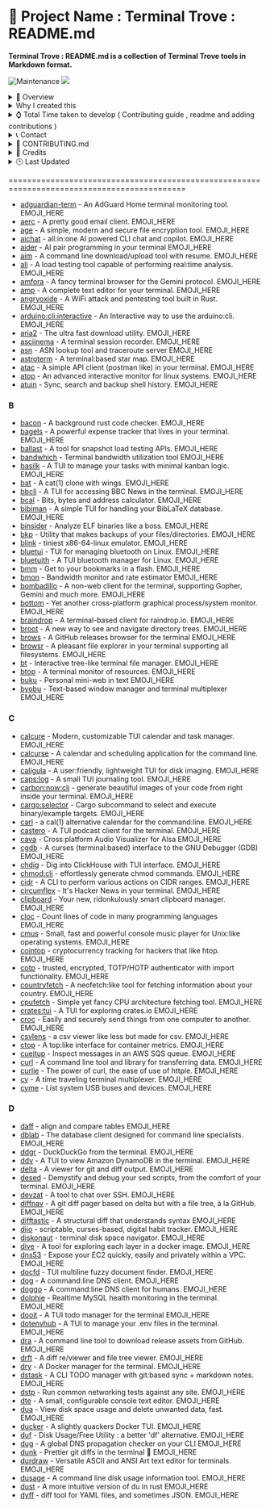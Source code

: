 🚀 Project Name : Terminal Trove : README.md
===============

**Terminal Trove : README.md is a collection of Terminal Trove tools in Markdown format.**

![Maintenance](https://img.shields.io/badge/Maintained%3F-yes-pink.svg)
<a href="https://github.com/gigachad80/Terminal-Trove-README.md"><img src="https://img.shields.io/badge/contributions-welcome-brightgreen.svg?style=flat"></a>

<details>
  <summary>📌 Overview</summary>

    Terminal-Trove : README.md  &nbsp;is a README collection of Terminal Trove.com . &nbsp; Kind of awesome list.

</details>

<details>
  <summary>Why I created this</summary>

    This project maintains a comprehensive list of terminal tools (sourced from TerminalTrove.com) directly within this README.md file. This approach offers several advantages, including the ease of editing and updating the list in Markdown format. Additionally, many contributors find it more convenient to contribute new tools directly to the README.md file through pull requests, rather than navigating a separate website submission process.

</details>



<details>
    <summary>⌚ Total Time taken to develop ( Contributing guide , readme and adding contributions )</summary>

    Mine :  

    Contributor 1 : 

    Contributor 2 : 

    Contributor  3: 
</details>



<details>
  <summary>📞 Contact</summary>

  - 📧 Email: pookielinuxuser@tutamail.com

</details>




<details>
  <summary>📄 CONTRIBUTING.md</summary>
  <h2>Contributing to Terminal Trove on GitHub</h2>

First of all, **thank you** for your interest in contributing to the Terminal Trove project on GitHub! Your contributions help make this a valuable resource for discovering and using amazing terminal applications.

This document outlines the steps and guidelines for contributing new terminal tools to the list maintained in the `README.md` file.

## How to Contribute

The primary way to contribute to this project is by adding new terminal tools to the list in the `README.md` file. Here's a step-by-step guide:

**1. Find or Identify a Terminal Tool:**

- Fork the repo . 

**2. Add Tool Information to `README.md`:**

   - Open the `README.md`
   - Find the section corresponding to the first letter of the tool's name. If a section for that letter doesn't exist, create one.
   - Add tools in the following format:

  
     ### A

     - [adguardian-term](https://github.com/Lissy93/AdGuardian-Term) - An AdGuard Home terminal monitoring tool. 🦀
     - [aerc](https://git.sr.ht/~rjarry/aerc) - A pretty good email client. 🐹
     - [age](https://age-encryption.org/) - A simple, modern and secure file encryption tool. 🐹
     

     Similarly, for tools starting with 'B':

  
     ### B

     - [bacon](https://github.com/Canop/bacon) - A short description of your B tool.🦀
     
  
    Continue this pattern for all letters of the alphabet. You will find github links of each repository from clicking on web icon of that tool from terminal trove.

   - **Key formatting elements:**
     - Use `###` followed by the uppercase letter of the alphabet to create a section heading.
     - Use `-` to create a list item for each tool.
     - Enclose the tool's name in square brackets `[]` and the link to its repository or website in parentheses `()`.
     - Add a short description of the tool after the link, separated by ` - `.

**3. Indicate the Programming Language with an Emoji:**

   - To help users quickly identify the technology behind each tool, please add an emoji representing the primary programming language it's built with. Place this emoji at the end of the tool's description.

   **Here are some common language emojis:**

   - Python: 🐍
   - JavaScript: ✨
   - Go: 🐹
   - Rust: 🦀
   - C: ©️
   - C++: 🥲
   - Shell: 🐚

**4. Create a Directory for the Tool**

   - While the main list resides in `README.md`, we encourage you to create a dedicated directory for each tool in the repository's root. Name the directory descriptively (e.g., `adguardian-term`). Inside the tool’s directory, include installation instructions for different platforms (e.g., Linux, macOS, Windows) using various package managers or manual methods.. 

**5. Track Contribution Time:**
  - Tracking your contribution time helps us recognize the effort involved and properly credit contributors. Please update this each time you contribute.
   - After adding the tool information, include an estimate of the time you spent on that specific contribution in the `README.md` entry  — typically at the end of the description in parentheses.
     - Examples: `(Contribution time: approx. 5 minutes)`, `(Contribution time: around 1 hour)`.
     
  - Please try to be as accurate as possible with your time estimate. If you didn’t keep track, it's okay to make a reasonable guess — just be honest and use "approx." to indicate it’s an estimate.

  - **_Note: Be sure to update the time whenever you make a new contribution to the same entry._**

**6. Submit a Pull Request:**

   - **Add Tool Information:** Ensure the tool and its information are correctly added to the `README.md` file, and optionally, a directory is created.
   - **Commit Changes:** Commit your changes to the repository . 
   - **Push Changes:** Push your commit(s) to your **forked** repository on GitHub.
   - **Create Pull Request:** Open a new pull request (PR) from your fork to the **main** repository.
  

## Guidelines for Contributions

* **Accuracy:** Ensure that the tool information, links, and installation instructions are accurate and up-to-date.
* **Clarity:** Write clear and concise descriptions and installation steps.
* **Relevance:** The tool should be genuinely useful for terminal users.
* **Formatting:** Follow the specified format in the `README.md` meticulously to maintain consistency.
* **Respectful Collaboration:** Be respectful and considerate in all contributions and discussions.

Thank you again for contributing to Terminal Trove! Your efforts are greatly appreciated.
</details>




<details>
  <summary>💓 Credits</summary>
   
  I extend my sincere gratitude to Wesley Hill for creating the Terminal Trove website. This project simply wouldn't exist if they hadn't created it.
  
  - [Wesley Hill](https://github.com/hako) : Original Developer 

  A huge thank you also goes to the contributors of this repository:
  - [Contributor One](https://github.com/contributor-one-username)
  - [Another Contributor](https://github.com/another-contributor)
  - [Yet Another Person](https://github.com/yet-another-username)

  Your efforts are greatly appreciated!
</details>


<details>
  <summary>🕒 Last Updated</summary>
  April 16 , 2025
</details>



============================================================================================


- [adguardian-term](GITHUB_LINK_OF_REPO) - An AdGuard Home terminal monitoring tool. EMOJI_HERE
- [aerc](GITHUB_LINK_OF_REPO) - A pretty good email client. EMOJI_HERE
- [age](GITHUB_LINK_OF_REPO) - A simple, modern and secure file encryption tool. EMOJI_HERE
- [aichat](GITHUB_LINK_OF_REPO) - all:in:one AI powered CLI chat and copilot. EMOJI_HERE
- [aider](GITHUB_LINK_OF_REPO) - AI pair programming in your terminal EMOJI_HERE
- [aim](GITHUB_LINK_OF_REPO) - A command line download/upload tool with resume. EMOJI_HERE
- [ali](GITHUB_LINK_OF_REPO) - A load testing tool capable of performing real:time analysis. EMOJI_HERE
- [amfora](GITHUB_LINK_OF_REPO) - A fancy terminal browser for the Gemini protocol. EMOJI_HERE
- [amp](GITHUB_LINK_OF_REPO/) - A complete text editor for your terminal. EMOJI_HERE
- [angryoxide](GITHUB_LINK_OF_REPO) - A WiFi attack and pentesting tool built in Rust. EMOJI_HERE
- [arduino:cli:interactive](GITHUB_LINK_OF_REPO) - An Interactive way to use the arduino:cli. EMOJI_HERE
- [aria2](GITHUB_LINK_OF_REPO) - The ultra fast download utility. EMOJI_HERE
- [asciinema](GITHUB_LINK_OF_REPO) - A terminal session recorder. EMOJI_HERE
- [asn](GITHUB_LINK_OF_REPO) - ASN lookup tool and traceroute server EMOJI_HERE
- [astroterm](GITHUB_LINK_OF_REPO) - A terminal:based star map. EMOJI_HERE
- [atac](GITHUB_LINK_OF_REPO) - A simple API client (postman like) in your terminal. EMOJI_HERE
- [atop](GITHUB_LINK_OF_REPO) - An advanced interactive monitor for linux systems. EMOJI_HERE
- [atuin](GITHUB_LINK_OF_REPO) - Sync, search and backup shell history. EMOJI_HERE


### B

- [bacon](GITHUB_LINK_OF_REPO) - A background rust code checker. EMOJI_HERE
- [bagels](GITHUB_LINK_OF_REPO) - A powerful expense tracker that lives in your terminal. EMOJI_HERE
- [ballast](GITHUB_LINK_OF_REPO) - A tool for snapshot load testing APIs. EMOJI_HERE
- [bandwhich](GITHUB_LINK_OF_REPO) - Terminal bandwidth utilization tool EMOJI_HERE
- [basilk](GITHUB_LINK_OF_REPO) - A TUI to manage your tasks with minimal kanban logic. EMOJI_HERE
- [bat](GITHUB_LINK_OF_REPO) - A cat(1) clone with wings. EMOJI_HERE
- [bbcli](GITHUB_LINK_OF_REPO) - A TUI for accessing BBC News in the terminal. EMOJI_HERE
- [bcal](GITHUB_LINK_OF_REPO) - Bits, bytes and address calculator. EMOJI_HERE
- [bibiman](GITHUB_LINK_OF_REPO) - A simple TUI for handling your BibLaTeX database. EMOJI_HERE
- [binsider](GITHUB_LINK_OF_REPO) - Analyze ELF binaries like a boss. EMOJI_HERE
- [bkp](GITHUB_LINK_OF_REPO) - Utility that makes backups of your files/directories. EMOJI_HERE
- [blink](GITHUB_LINK_OF_REPO) - tiniest x86-64-linux emulator. EMOJI_HERE
- [bluetui](GITHUB_LINK_OF_REPO) - TUI for managing bluetooth on Linux. EMOJI_HERE
- [bluetuith](GITHUB_LINK_OF_REPO) - A TUI bluetooth manager for Linux. EMOJI_HERE
- [bmm](GITHUB_LINK_OF_REPO) - Get to your bookmarks in a flash. EMOJI_HERE
- [bmon](GITHUB_LINK_OF_REPO) - Bandwidth monitor and rate estimator EMOJI_HERE
- [bombadillo](GITHUB_LINK_OF_REPO) - A non-web client for the terminal, supporting Gopher, Gemini and much more. EMOJI_HERE
- [bottom](GITHUB_LINK_OF_REPO) - Yet another cross-platform graphical process/system monitor. EMOJI_HERE
- [braindrop](GITHUB_LINK_OF_REPO) - A terminal-based client for raindrop.io. EMOJI_HERE
- [broot](GITHUB_LINK_OF_REPO) - A new way to see and navigate directory trees. EMOJI_HERE
- [brows](GITHUB_LINK_OF_REPO) - A GitHub releases browser for the terminal EMOJI_HERE
- [browsr](GITHUB_LINK_OF_REPO) - A pleasant file explorer in your terminal supporting all filesystems. EMOJI_HERE
- [bt](GITHUB_LINK_OF_REPO) - Interactive tree-like terminal file manager. EMOJI_HERE
- [btop](GITHUB_LINK_OF_REPO) - A terminal monitor of resources. EMOJI_HERE
- [buku](GITHUB_LINK_OF_REPO) - Personal mini-web in text EMOJI_HERE
- [byobu](GITHUB_LINK_OF_REPO) - Text-based window manager and terminal multiplexer EMOJI_HERE

### C

- [calcure](GITHUB_LINK_OF_REPO) - Modern, customizable TUI calendar and task manager. EMOJI_HERE
- [calcurse](GITHUB_LINK_OF_REPO) - A calendar and scheduling application for the command line. EMOJI_HERE
- [caligula](GITHUB_LINK_OF_REPO) - A user:friendly, lightweight TUI for disk imaging. EMOJI_HERE
- [caps:log](GITHUB_LINK_OF_REPO) - A small TUI journaling tool. EMOJI_HERE
- [carbon:now:cli](GITHUB_LINK_OF_REPO) - generate beautiful images of your code from right inside your terminal. EMOJI_HERE
- [cargo:selector](GITHUB_LINK_OF_REPO) - Cargo subcommand to select and execute binary/example targets. EMOJI_HERE
- [carl](GITHUB_LINK_OF_REPO) - a cal(1) alternative calendar for the command:line. EMOJI_HERE
- [castero](GITHUB_LINK_OF_REPO) - A TUI podcast client for the terminal. EMOJI_HERE
- [cava](GITHUB_LINK_OF_REPO) - Cross:platform Audio Visualizer for Alsa EMOJI_HERE
- [cgdb](GITHUB_LINK_OF_REPO) - A curses (terminal:based) interface to the GNU Debugger (GDB) EMOJI_HERE
- [chdig](GITHUB_LINK_OF_REPO) - Dig into ClickHouse with TUI interface. EMOJI_HERE
- [chmod:cli](GITHUB_LINK_OF_REPO) - effortlessly generate chmod commands. EMOJI_HERE
- [cidr](GITHUB_LINK_OF_REPO) - A CLI to perform various actions on CIDR ranges. EMOJI_HERE
- [circumflex](GITHUB_LINK_OF_REPO) - It's Hacker News in your terminal. EMOJI_HERE
- [clipboard](GITHUB_LINK_OF_REPO) - Your new, ridonkulously smart clipboard manager. EMOJI_HERE
- [cloc](GITHUB_LINK_OF_REPO) - Count lines of code in many programming languages EMOJI_HERE
- [cmus](GITHUB_LINK_OF_REPO) - Small, fast and powerful console music player for Unix:like operating systems. EMOJI_HERE
- [cointop](GITHUB_LINK_OF_REPO) - cryptocurrency tracking for hackers that like htop. EMOJI_HERE
- [cotp](GITHUB_LINK_OF_REPO) - trusted, encrypted, TOTP/HOTP authenticator with import functionality. EMOJI_HERE
- [countryfetch](GITHUB_LINK_OF_REPO) - A neofetch:like tool for fetching information about your country. EMOJI_HERE
- [cpufetch](GITHUB_LINK_OF_REPO) - Simple yet fancy CPU architecture fetching tool. EMOJI_HERE
- [crates:tui](GITHUB_LINK_OF_REPO) - A TUI for exploring crates.io EMOJI_HERE
- [croc](GITHUB_LINK_OF_REPO) - Easily and securely send things from one computer to another. EMOJI_HERE
- [csvlens](GITHUB_LINK_OF_REPO) - a csv viewer like less but made for csv. EMOJI_HERE
- [ctop](GITHUB_LINK_OF_REPO) - A top:like interface for container metrics. EMOJI_HERE
- [cueitup](GITHUB_LINK_OF_REPO) - Inspect messages in an AWS SQS queue. EMOJI_HERE
- [curl](GITHUB_LINK_OF_REPO) - A command line tool and library for transferring data. EMOJI_HERE
- [curlie](GITHUB_LINK_OF_REPO) - The power of curl, the ease of use of httpie. EMOJI_HERE
- [cy](GITHUB_LINK_OF_REPO) - A time traveling terminal multiplexer. EMOJI_HERE
- [cyme](GITHUB_LINK_OF_REPO) - List system USB buses and devices. EMOJI_HERE


### D

- [daff](GITHUB_LINK_OF_REPO) - align and compare tables EMOJI_HERE
- [dblab](GITHUB_LINK_OF_REPO) - The database client designed for command line specialists. EMOJI_HERE
- [ddgr](GITHUB_LINK_OF_REPO) - DuckDuckGo from the terminal. EMOJI_HERE
- [ddv](GITHUB_LINK_OF_REPO) - A TUI to view Amazon DynamoDB in the terminal. EMOJI_HERE
- [delta](GITHUB_LINK_OF_REPO) - A viewer for git and diff output. EMOJI_HERE
- [desed](GITHUB_LINK_OF_REPO) - Demystify and debug your sed scripts, from the comfort of your terminal. EMOJI_HERE
- [devzat](GITHUB_LINK_OF_REPO) - A tool to chat over SSH. EMOJI_HERE
- [diffnav](GITHUB_LINK_OF_REPO) - A git diff pager based on delta but with a file tree, à la GitHub. EMOJI_HERE
- [difftastic](GITHUB_LINK_OF_REPO) - A structural diff that understands syntax EMOJI_HERE
- [dijo](GITHUB_LINK_OF_REPO) - scriptable, curses-based, digital habit tracker. EMOJI_HERE
- [diskonaut](GITHUB_LINK_OF_REPO) - terminal disk space navigator. EMOJI_HERE
- [dive](GITHUB_LINK_OF_REPO) - A tool for exploring each layer in a docker image. EMOJI_HERE
- [dns53](GITHUB_LINK_OF_REPO) - Expose your EC2 quickly, easily and privately within a VPC. EMOJI_HERE
- [docfd](GITHUB_LINK_OF_REPO) - TUI multiline fuzzy document finder. EMOJI_HERE
- [dog](GITHUB_LINK_OF_REPO) - A command:line DNS client. EMOJI_HERE
- [doggo](GITHUB_LINK_OF_REPO) - A command:line DNS client for humans. EMOJI_HERE
- [dolphie](GITHUB_LINK_OF_REPO) - Realtime MySQL health monitoring in the terminal. EMOJI_HERE
- [dooit](GITHUB_LINK_OF_REPO) - A TUI todo manager for the terminal EMOJI_HERE
- [dotenvhub](GITHUB_LINK_OF_REPO) - A TUI to manage your .env files in the terminal. EMOJI_HERE
- [dra](GITHUB_LINK_OF_REPO) - A command line tool to download release assets from GitHub. EMOJI_HERE
- [drft](GITHUB_LINK_OF_REPO) - A diff re/viewer and file tree viewer. EMOJI_HERE
- [dry](GITHUB_LINK_OF_REPO) - A Docker manager for the terminal. EMOJI_HERE
- [dstask](GITHUB_LINK_OF_REPO) - A CLI TODO manager with git:based sync + markdown notes. EMOJI_HERE
- [dstp](GITHUB_LINK_OF_REPO) - Run common networking tests against any site. EMOJI_HERE
- [dte](GITHUB_LINK_OF_REPO) - A small, configurable console text editor. EMOJI_HERE
- [dua](GITHUB_LINK_OF_REPO) - View disk space usage and delete unwanted data, fast. EMOJI_HERE
- [ducker](GITHUB_LINK_OF_REPO) - A slightly quackers Docker TUI. EMOJI_HERE
- [duf](GITHUB_LINK_OF_REPO) - Disk Usage/Free Utility : a better 'df' alternative. EMOJI_HERE
- [dug](GITHUB_LINK_OF_REPO) - A global DNS propagation checker on your CLI EMOJI_HERE
- [dunk](GITHUB_LINK_OF_REPO) - Prettier git diffs in the terminal 🎨 EMOJI_HERE
- [durdraw](GITHUB_LINK_OF_REPO) - Versatile ASCII and ANSI Art text editor for terminals. EMOJI_HERE
- [dusage](GITHUB_LINK_OF_REPO) - A command line disk usage information tool. EMOJI_HERE
- [dust](GITHUB_LINK_OF_REPO) - A more intuitive version of du in rust EMOJI_HERE
- [dyff](GITHUB_LINK_OF_REPO) - diff tool for YAML files, and sometimes JSON. EMOJI_HERE

